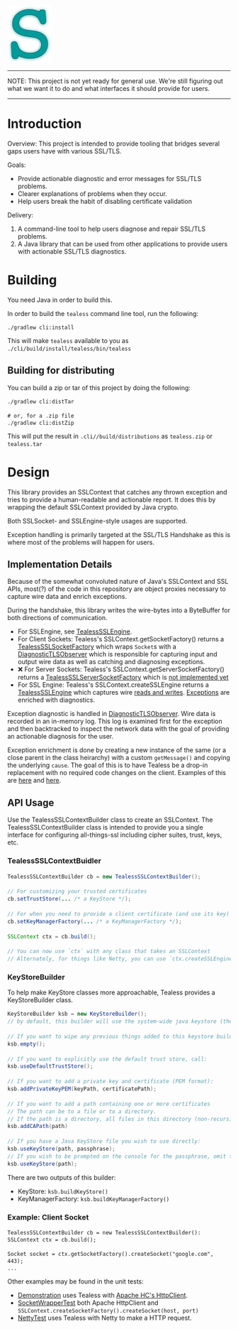 
![tealess](tealess.png)

----

NOTE: This project is not yet ready for general use. We're still figuring out
what we want it to do and what interfaces it should provide for users.

----

# Introduction

Overview: This project is intended to provide tooling that bridges several gaps
users have with various SSL/TLS.

Goals:

* Provide actionable diagnostic and error messages for SSL/TLS problems.
* Clearer explanations of problems when they occur.
* Help users break the habit of disabling certificate validation

Delivery:

1. A command-line tool to help users diagnose and repair SSL/TLS problems.
2. A Java library that can be used from other applications to provide users with actionable SSL/TLS diagnostics.

# Building

You need Java in order to build this.

In order to build the `tealess` command line tool, run the following:

```
./gradlew cli:install
```

This will make `tealess` available to you as `./cli/build/install/tealess/bin/tealess`

## Building for distributing

You can build a zip or tar of this project by doing the following:

```
./gradlew cli:distTar

# or, for a .zip file
./gradlew cli:distZip
```

This will put the result in `.cli//build/distributions` as `tealess.zip` or `tealess.tar`

# Design

This library provides an SSLContext that catches any thrown exception and tries to provide a human-readable and actionable report. It does this by wrapping the default SSLContext provided by Java crypto.

Both SSLSocket- and SSLEngine-style usages are supported.

Exception handling is primarily targeted at the SSL/TLS Handshake as this is where most of the problems will happen for users.

## Implementation Details

Because of the somewhat convoluted nature of Java's SSLContext and SSL APIs, most(?) of the code in this repository are object proxies necessary to capture wire data and enrich exceptions.

During the handshake, this library writes the wire-bytes into a ByteBuffer for both directions of communication.

* For SSLEngine, see [TealessSSLEngine](https://github.com/elastic/tealess/blob/master/core/src/main/java/co/elastic/tealess/TealessSSLEngine.java#L20-L21).
* For Client Sockets: Tealess's SSLContext.getSocketFactory() returns a [TealessSSLSocketFactory](https://github.com/elastic/tealess/blob/master/core/src/main/java/co/elastic/tealess/TealessSSLSocketFactory.java#L50-L113) which wraps `Socket`s with a [DiagnosticTLSObserver](https://github.com/elastic/tealess/blob/master/core/src/main/java/co/elastic/tealess/DiagnosticTLSObserver.java) which is responsible for capturing input and output wire data as well as catching and diagnosing exceptions.
* :x: For Server Sockets: Tealess's SSLContext.getServerSocketFactory() returns a [TealessSSLServerSocketFactory](https://github.com/elastic/tealess/blob/master/core/src/main/java/co/elastic/tealess/TealessSSLServerSocketFactory.java) which is [not implemented yet](https://github.com/elastic/tealess/blob/master/core/src/main/java/co/elastic/tealess/TealessSSLServerSocket.java)
* For SSL Engine: Tealess's SSLContext.createSSLEngine returns a [TealessSSLEngine](https://github.com/elastic/tealess/blob/master/core/src/main/java/co/elastic/tealess/TealessSSLEngine.java) which captures wire [reads and writes](https://github.com/elastic/tealess/blob/master/core/src/main/java/co/elastic/tealess/TealessSSLEngine.java#L57-L70). [Exceptions](https://github.com/elastic/tealess/blob/master/core/src/main/java/co/elastic/tealess/TealessSSLEngine.java#L154-L157) are enriched with diagnostics.

Exception diagnostic is handled in [DiagnosticTLSObserver](https://github.com/elastic/tealess/blob/master/core/src/main/java/co/elastic/tealess/DiagnosticTLSObserver.java). Wire data is recorded in an in-memory log. This log is examined first for the exception and then backtracked to inspect the network data with the goal of providing an actionable diagnosis for the user.

Exception enrichment is done by creating a new instance of the same (or a close parent in the class heirarchy) with a custom `getMessage()` and copying the underlying `cause`. The goal of this is to have Tealess be a drop-in replacement with no required code changes on the client. Examples of this are [here](https://github.com/elastic/tealess/blob/master/core/src/main/java/co/elastic/tealess/DiagnosticTLSObserver.java#L79-L81) and [here](https://github.com/elastic/tealess/blob/master/core/src/main/java/co/elastic/tealess/DiagnosticTLSObserver.java#L132-L134).

## API Usage

Use the TealessSSLContextBuilder class to create an SSLContext. The TealessSSLContextBuilder class is intended to provide you a single interface for configuring all-things-ssl including cipher suites, trust, keys, etc.

### TealessSSLContextBuidler

```java
TealessSSLContextBuilder cb = new TealessSSLContextBuilder();

// For customizing your trusted certificates
cb.setTrustStore(... /* a KeyStore */);

// For when you need to provide a client certificate (and use its key)
cb.setKeyManagerFactory(... /* a KeyManagerFactory */);

SSLContext ctx = cb.build();

// You can now use `ctx` with any class that takes an SSLContext
// Alternately, for things like Netty, you can use `ctx.createSSLEngine()` to get an SSLEngine from the context.
```

### KeyStoreBuilder

To help make KeyStore classes more approachable, Tealess provides a KeyStoreBuilder class.

```java
KeyStoreBuilder ksb = new KeyStoreBuilder();
// by default, this builder will use the system-wide java keystore (the same as Java's default behavior)

// If you want to wipe any previous things added to this keystore builder:
ksb.empty();

// If you want to explicitly use the default trust store, call:
ksb.useDefaultTrustStore();

// If you want to add a private key and certificate (PEM format):
ksb.addPrivateKeyPEM(keyPath, certificatePath);

// If you want to add a path containing one or more certificates
// The path can be to a file or to a directory.
// If the path is a directory, all files in this directory (non-recursive) are added.
ksb.addCAPath(path)

// If you have a Java KeyStore file you wish to use directly:
ksb.useKeyStore(path, passphrase);
// If you wish to be prompted on the console for the passphrase, omit the passphrase argument:
ksb.useKeyStore(path);
```

There are two outputs of this builder:

* KeyStore: `ksb.buildKeyStore()`
* KeyManagerFactory: `ksb.buildKeyManagerFactory()`

### Example: Client Socket

```
TealessSSLContextBuilder cb = new TealessSSLContextBuilder():
SSLContext ctx = cb.build();

Socket socket = ctx.getSocketFactory().createSocket("google.com", 443);
...
```

Other examples may be found in the unit tests:

* [Demonstration](https://github.com/elastic/tealess/blob/master/core/src/test/java/co/elastic/tealess/Demonstration.java) uses Tealess with [Apache HC's HttpClient](https://hc.apache.org/httpcomponents-client-ga/).
* [SocketWrapperTest](https://github.com/elastic/tealess/blob/master/core/src/test/java/co/elastic/tealess/SocketWrapperTest.java) both Apache HttpClient and `SSLContext.createSocketFactory().createSocket(host, port)`
* [NettyTest](https://github.com/elastic/tealess/blob/master/core/src/test/java/co/elastic/tealess/netty/NettyTest.java) uses Tealess with Netty to make a HTTP request.

